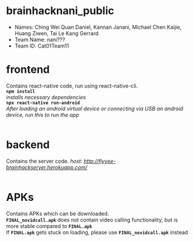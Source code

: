 # brainhacknani_public

- Names: Ching Wei Quan Daniel, Kannan Janani, Michael Chen Kaijie, Huang Ziwen, Tai Le Kang Gerrard
- Team Name: nani???
- Team ID: Cat01Team11

# frontend
Contains react-native code, run using react-native-cli. <br>
**`npm install`** <br>
*installs necessary dependencies* <br>
**`npx react-native run-android`** <br>
*After loading an android virtual device or connecting via USB an android device, run this to run the app*
<br><br>
# backend
Contains the server code.
*host: http://flyyee-brainhackserver.herokuapp.com/*
<br><br>
# APKs
Contains APKs which can be downloaded. 
<br>
**`FINAL_novidcall.apk`** does not contain video calling functionality, but is more stable compared to **`FINAL.apk`**
<br>
If **`FINAL.apk`** gets stuck on loading, please use **`FINAL_novidcall.apk`** instead
